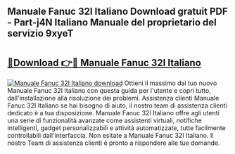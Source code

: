 ## Manuale Fanuc 32I Italiano Download gratuit PDF - Part-j4N Italiano Manuale del proprietario del servizio 9xyeT

# <h2><a href="http://dfejrb.blite.top/?on=Manuale+Fanuc+32I+Italiano">🔗Download 👉🔴 Manuale Fanuc 32I Italiano</a></h2>

[![Manuale Fanuc 32I Italiano download](https://i.imgur.com/lujVjoI.png)](http://dfejrb.blite.top/?on=Manuale+Fanuc+32I+Italiano)
Ottieni il massimo dal tuo nuovo Manuale Fanuc 32I Italiano con questa guida per l'utente e copri tutto, dall'installazione alla risoluzione dei problemi. Assistenza clienti Manuale Fanuc 32I Italiano se hai bisogno di aiuto, il nostro team di assistenza clienti dedicato è a tua disposizione. Manuale Fanuc 32I Italiano offre agli utenti una serie di funzionalità avanzate come assistenti virtuali, notifiche intelligenti, gadget personalizzabili e attività automatizzate, tutte facilmente controllabili dall'interfaccia. Non esitate a Manuale Fanuc 32I Italiano. Il nostro Team di assistenza clienti è pronto a rispondere alle tue domande.
